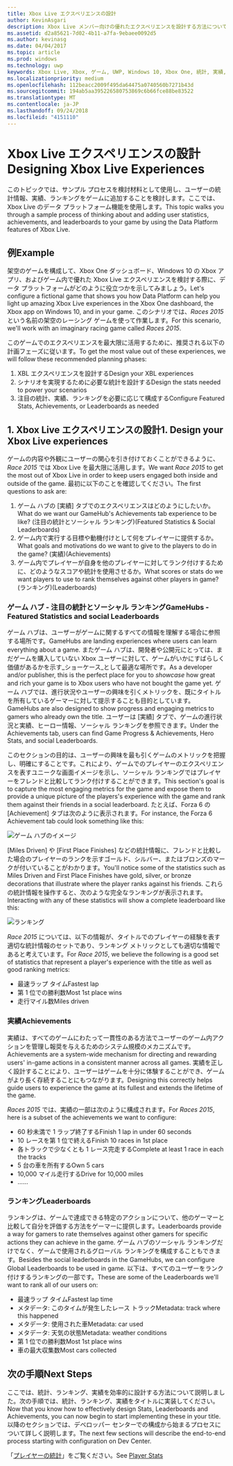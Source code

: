 ```yaml
---
title: Xbox Live エクスペリエンスの設計
author: KevinAsgari
description: Xbox Live メンバー向けの優れたエクスペリエンスを設計する方法について説明します。そのためには、タイトルに関連するプレイヤーの統計、ランキング、実績についての計画を立てます。
ms.assetid: d2a85621-7d02-4b11-a7fa-9ebaee0092d5
ms.author: kevinasg
ms.date: 04/04/2017
ms.topic: article
ms.prod: windows
ms.technology: uwp
keywords: Xbox Live, Xbox, ゲーム, UWP, Windows 10, Xbox One, 統計, 実績, ランキング, 設計
ms.localizationpriority: medium
ms.openlocfilehash: 112beacc2009f495da64475a0740560b7271b43d
ms.sourcegitcommit: 194ab5aa395226580753869c6b66fce88be83522
ms.translationtype: MT
ms.contentlocale: ja-JP
ms.lasthandoff: 09/24/2018
ms.locfileid: "4151110"
---
```

# <a name="designing-xbox-live-experiences"></a><span data-ttu-id="7fa3e-104">Xbox Live エクスペリエンスの設計</span><span class="sxs-lookup"><span data-stu-id="7fa3e-104">Designing Xbox Live Experiences</span></span>

<span data-ttu-id="7fa3e-105">このトピックでは、サンプル プロセスを検討材料として使用し、ユーザーの統計情報、実績、ランキングをゲームに追加することを検討します。ここでは、Xbox Live のデータ プラットフォーム機能を使用します。</span><span class="sxs-lookup"><span data-stu-id="7fa3e-105">This topic walks you through a sample process of thinking about and adding user statistics, achievements, and leaderboards to your game by using the Data Platform features of Xbox Live.</span></span>

## <a name="example"></a><span data-ttu-id="7fa3e-106">例</span><span class="sxs-lookup"><span data-stu-id="7fa3e-106">Example</span></span>
<span data-ttu-id="7fa3e-107">架空のゲームを構成して、Xbox One ダッシュボード、Windows 10 の Xbox アプリ、およびゲーム内で優れた Xbox Live エクスペリエンスを検討する際に、データ プラットフォームがどのように役立つかを示してみましょう。</span><span class="sxs-lookup"><span data-stu-id="7fa3e-107">Let's configure a fictional game that shows you how Data Platform can help you light up amazing Xbox Live experiences in the Xbox One dashboard, the Xbox app on Windows 10, and in your game.</span></span> <span data-ttu-id="7fa3e-108">このシナリオでは、_Races 2015_ という名前の架空のレーシング ゲームを使って作業します。</span><span class="sxs-lookup"><span data-stu-id="7fa3e-108">For this scenario, we'll work with an imaginary racing game called _Races 2015_.</span></span>

<span data-ttu-id="7fa3e-109">このゲームでのエクスペリエンスを最大限に活用するために、推奨される以下の計画フェーズに従います。</span><span class="sxs-lookup"><span data-stu-id="7fa3e-109">To get the most value out of these experiences, we will follow these recommended planning phases:</span></span>
1. <span data-ttu-id="7fa3e-110">XBL エクスペリエンスを設計する</span><span class="sxs-lookup"><span data-stu-id="7fa3e-110">Design your XBL experiences</span></span>
2. <span data-ttu-id="7fa3e-111">シナリオを実現するために必要な統計を設計する</span><span class="sxs-lookup"><span data-stu-id="7fa3e-111">Design the stats needed to power your scenarios</span></span>
3. <span data-ttu-id="7fa3e-112">注目の統計、実績、ランキングを必要に応じて構成する</span><span class="sxs-lookup"><span data-stu-id="7fa3e-112">Configure Featured Stats, Achievements, or Leaderboards as needed</span></span>


## <a name="1-design-your-xbox-live-experiences"></a><span data-ttu-id="7fa3e-113">1. Xbox Live エクスペリエンスの設計</span><span class="sxs-lookup"><span data-stu-id="7fa3e-113">1. Design your Xbox Live experiences</span></span>
<span data-ttu-id="7fa3e-114">ゲームの内容や外観にユーザーの関心を引き付けておくことができるように、_Race 2015_ では Xbox Live を最大限に活用します。</span><span class="sxs-lookup"><span data-stu-id="7fa3e-114">We want _Race 2015_ to get the most out of Xbox Live in order to keep users engaged both inside and outside of the game.</span></span> <span data-ttu-id="7fa3e-115">最初に以下のことを確認してください。</span><span class="sxs-lookup"><span data-stu-id="7fa3e-115">The first questions to ask are:</span></span>

1. <span data-ttu-id="7fa3e-116">ゲーム ハブの [実績] タブでのエクスペリエンスはどのようにしたいか。</span><span class="sxs-lookup"><span data-stu-id="7fa3e-116">What do we want our GameHub's Achievements tab experience to be like?</span></span> <span data-ttu-id="7fa3e-117">(注目の統計とソーシャル ランキング)</span><span class="sxs-lookup"><span data-stu-id="7fa3e-117">(Featured Statistics & Social Leaderboards)</span></span>
2. <span data-ttu-id="7fa3e-118">ゲーム内で実行する目標や動機付けとして何をプレイヤーに提供するか。</span><span class="sxs-lookup"><span data-stu-id="7fa3e-118">What goals and motivations do we want to give to the players to do in the game?</span></span> <span data-ttu-id="7fa3e-119">(実績)</span><span class="sxs-lookup"><span data-stu-id="7fa3e-119">(Achievements)</span></span>
3. <span data-ttu-id="7fa3e-120">ゲーム内でプレイヤーが自身を他のプレイヤーに対してランク付けするために、どのようなスコアや統計を使用させるか。</span><span class="sxs-lookup"><span data-stu-id="7fa3e-120">What scores or stats do we want players to use to rank themselves against other players in game?</span></span> <span data-ttu-id="7fa3e-121">(ランキング)</span><span class="sxs-lookup"><span data-stu-id="7fa3e-121">(Leaderboards)</span></span>


### <a name="gamehubs---featured-statistics-and-social-leaderboards"></a><span data-ttu-id="7fa3e-122">ゲーム ハブ - 注目の統計とソーシャル ランキング</span><span class="sxs-lookup"><span data-stu-id="7fa3e-122">GameHubs - Featured Statistics and social Leaderboards</span></span>
<span data-ttu-id="7fa3e-123">ゲーム ハブは、ユーザーがゲームに関するすべての情報を理解する場合に参照する場所です。</span><span class="sxs-lookup"><span data-stu-id="7fa3e-123">GameHubs are landing experiences where users can learn everything about a game.</span></span> <span data-ttu-id="7fa3e-124">またゲーム ハブは、開発者や公開元にとっては、まだゲームを購入していない Xbox ユーザーに対して、ゲームがいかにすばらしく価値があるかを示す_ショーケース_として最適な場所です。</span><span class="sxs-lookup"><span data-stu-id="7fa3e-124">As a developer and/or publisher, this is the perfect place for you to _showcase_ how great and rich your game is to Xbox users who have not bought the game yet.</span></span> <span data-ttu-id="7fa3e-125">ゲーム ハブでは、進行状況やユーザーの興味を引くメトリックを、既にタイトルを所有しているゲーマーに対して提示することも目的としています。</span><span class="sxs-lookup"><span data-stu-id="7fa3e-125">GameHubs are also designed to show progress and engaging metrics to gamers who already own the title.</span></span> <span data-ttu-id="7fa3e-126">ユーザーは [実績] タブで、ゲームの進行状況と実績、ヒーロー情報、ソーシャル ランキングを参照できます。</span><span class="sxs-lookup"><span data-stu-id="7fa3e-126">Under the Achievements tab, users can find Game Progress & Achievements, Hero Stats, and social Leaderboards.</span></span>

<span data-ttu-id="7fa3e-127">このセクションの目的は、ユーザーの興味を最も引くゲームのメトリックを把握し、明確にすることです。これにより、ゲームでのプレイヤーのエクスペリエンスを表すユニークな画面イメージを示し、ソーシャル ランキングではプレイヤーをフレンドと比較してランク付けすることができます。</span><span class="sxs-lookup"><span data-stu-id="7fa3e-127">This section's goal is to capture the most engaging metrics for the game and expose them to provide a unique picture of the players's experience with the game and rank them against their friends in a social leaderboard.</span></span> <span data-ttu-id="7fa3e-128">たとえば、Forza 6 の [Achievement] タブは次のように表示されます。</span><span class="sxs-lookup"><span data-stu-id="7fa3e-128">For instance, the Forza 6 Achievement tab could look something like this:</span></span>

![ゲーム ハブのイメージ](../images/omega/forza_gamehub.png)


<span data-ttu-id="7fa3e-130">[Miles Driven] や [First Place Finishes] などの統計情報に、フレンドと比較した場合のプレイヤーのランクを示すゴールド、シルバー、またはブロンズのマークが付いていることがわかります。</span><span class="sxs-lookup"><span data-stu-id="7fa3e-130">You'll notice some of the statistics such as Miles Driven and First Place Finishes have gold, silver, or bronze decorations that illustrate where the player ranks against his friends.</span></span> <span data-ttu-id="7fa3e-131">これらの統計情報を操作すると、次のような完全なランキングが表示されます。</span><span class="sxs-lookup"><span data-stu-id="7fa3e-131">Interacting with any of these statistics will show a complete leaderboard like this:</span></span>

![ランキング](../images/omega/progress_gamehub_lb.png)

 <span data-ttu-id="7fa3e-133">_Race 2015_ については、以下の情報が、タイトルでのプレイヤーの経験を表す適切な統計情報のセットであり、ランキング メトリックとしても適切な情報であると考えています。</span><span class="sxs-lookup"><span data-stu-id="7fa3e-133">For _Race 2015_, we believe the following is a good set of statistics that represent a player's experience with the title as well as good ranking metrics:</span></span>
 * <span data-ttu-id="7fa3e-134">最速ラップ タイム</span><span class="sxs-lookup"><span data-stu-id="7fa3e-134">Fastest lap</span></span>
 * <span data-ttu-id="7fa3e-135">第 1 位での勝利数</span><span class="sxs-lookup"><span data-stu-id="7fa3e-135">Most 1st place wins</span></span>
 * <span data-ttu-id="7fa3e-136">走行マイル数</span><span class="sxs-lookup"><span data-stu-id="7fa3e-136">Miles driven</span></span>


### <a name="achievements"></a><span data-ttu-id="7fa3e-137">実績</span><span class="sxs-lookup"><span data-stu-id="7fa3e-137">Achievements</span></span>
<span data-ttu-id="7fa3e-138">実績は、すべてのゲームにわたって一貫性のある方法でユーザーのゲーム内アクションを管理し報奨を与えるためのシステム規模のメカニズムです。</span><span class="sxs-lookup"><span data-stu-id="7fa3e-138">Achievements are a system-wide mechanism for directing and rewarding users' in-game actions in a consistent manner across all games.</span></span> <span data-ttu-id="7fa3e-139">実績を正しく設計することにより、ユーザーはゲームを十分に体験することができ、ゲームがより長く存続することにもつながります。</span><span class="sxs-lookup"><span data-stu-id="7fa3e-139">Designing this correctly helps guide users to experience the game at its fullest and extends the lifetime of the game.</span></span>

<span data-ttu-id="7fa3e-140">_Races 2015_ では、実績の一部は次のように構成されます。</span><span class="sxs-lookup"><span data-stu-id="7fa3e-140">For _Races 2015_, here is a subset of the achievements we want to configure:</span></span>
* <span data-ttu-id="7fa3e-141">60 秒未満で 1 ラップ終了する</span><span class="sxs-lookup"><span data-stu-id="7fa3e-141">Finish 1 lap in under 60 seconds</span></span>
* <span data-ttu-id="7fa3e-142">10 レースを第 1 位で終える</span><span class="sxs-lookup"><span data-stu-id="7fa3e-142">Finish 10 races in 1st place</span></span>
* <span data-ttu-id="7fa3e-143">各トラックで少なくとも 1 レース完走する</span><span class="sxs-lookup"><span data-stu-id="7fa3e-143">Complete at least 1 race in each the tracks</span></span>
* <span data-ttu-id="7fa3e-144">5 台の車を所有する</span><span class="sxs-lookup"><span data-stu-id="7fa3e-144">Own 5 cars</span></span>
* <span data-ttu-id="7fa3e-145">10,000 マイル走行する</span><span class="sxs-lookup"><span data-stu-id="7fa3e-145">Drive for 10,000 miles</span></span>
* <span data-ttu-id="7fa3e-146">...</span><span class="sxs-lookup"><span data-stu-id="7fa3e-146">...</span></span>


###  <a name="leaderboards"></a><span data-ttu-id="7fa3e-147">ランキング</span><span class="sxs-lookup"><span data-stu-id="7fa3e-147">Leaderboards</span></span>
<span data-ttu-id="7fa3e-148">ランキングは、ゲームで達成できる特定のアクションについて、他のゲーマーと比較して自分を評価する方法をゲーマーに提供します。</span><span class="sxs-lookup"><span data-stu-id="7fa3e-148">Leaderboards provide a way for gamers to rate themselves against other gamers for specific actions they can achieve in the game.</span></span> <span data-ttu-id="7fa3e-149">ゲーム ハブのソーシャル ランキングだけでなく、ゲームで使用されるグローバル ランキングを構成することもできます。</span><span class="sxs-lookup"><span data-stu-id="7fa3e-149">Besides the social leaderboards in the GameHubs, we can configure Global Leaderboards to be used in game.</span></span> <span data-ttu-id="7fa3e-150">以下は、すべてのユーザーをランク付けするランキングの一部です。</span><span class="sxs-lookup"><span data-stu-id="7fa3e-150">These are some of the Leaderboards we'll want to rank all of our users on:</span></span>

* <span data-ttu-id="7fa3e-151">最速ラップ タイム</span><span class="sxs-lookup"><span data-stu-id="7fa3e-151">Fastest lap time</span></span>
 * <span data-ttu-id="7fa3e-152">メタデータ: このタイムが発生したレース トラック</span><span class="sxs-lookup"><span data-stu-id="7fa3e-152">Metadata: track where this happened</span></span>
 * <span data-ttu-id="7fa3e-153">メタデータ: 使用された車</span><span class="sxs-lookup"><span data-stu-id="7fa3e-153">Metadata: car used</span></span>
 * <span data-ttu-id="7fa3e-154">メタデータ: 天気の状態</span><span class="sxs-lookup"><span data-stu-id="7fa3e-154">Metadata: weather conditions</span></span>
* <span data-ttu-id="7fa3e-155">第 1 位での勝利数</span><span class="sxs-lookup"><span data-stu-id="7fa3e-155">Most 1st place wins</span></span>
* <span data-ttu-id="7fa3e-156">車の最大収集数</span><span class="sxs-lookup"><span data-stu-id="7fa3e-156">Most cars collected</span></span>

## <a name="next-steps"></a><span data-ttu-id="7fa3e-157">次の手順</span><span class="sxs-lookup"><span data-stu-id="7fa3e-157">Next Steps</span></span>
<span data-ttu-id="7fa3e-158">ここでは、統計、ランキング、実績を効率的に設計する方法について説明しました。次の手順では、統計、ランキング、実績をタイトルに実装してください。</span><span class="sxs-lookup"><span data-stu-id="7fa3e-158">Now that you know how to effectively design Stats, Leaderboards and Achievements, you can now begin to start implementing these in your title.</span></span>  <span data-ttu-id="7fa3e-159">以降のセクションでは、デベロッパー センターでの構成から始まるプロセスについて詳しく説明します。</span><span class="sxs-lookup"><span data-stu-id="7fa3e-159">The next few sections will describe the end-to-end process starting with configuration on Dev Center.</span></span>

<span data-ttu-id="7fa3e-160">「[プレイヤーの統計](../leaderboards-and-stats-2017/player-stats.md)」をご覧ください。</span><span class="sxs-lookup"><span data-stu-id="7fa3e-160">See [Player Stats](../leaderboards-and-stats-2017/player-stats.md)</span></span>
